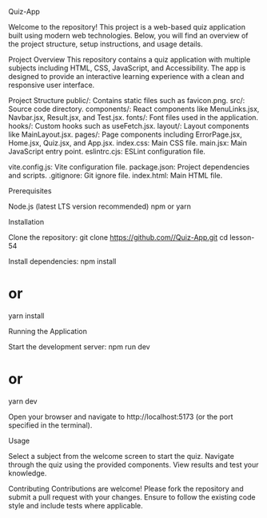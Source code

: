 Quiz-App

Welcome to the repository! This project is a web-based quiz application built using modern web technologies. Below, you will find an overview of the project structure, setup instructions, and usage details.

Project Overview
This repository contains a quiz application with multiple subjects including HTML, CSS, JavaScript, and Accessibility. The app is designed to provide an interactive learning experience with a clean and responsive user interface.

Project Structure
public/: Contains static files such as favicon.png.
src/: Source code directory.
components/: React components like MenuLinks.jsx, Navbar.jsx, Result.jsx, and Test.jsx.
fonts/: Font files used in the application.
hooks/: Custom hooks such as useFetch.jsx.
layout/: Layout components like MainLayout.jsx.
pages/: Page components including ErrorPage.jsx, Home.jsx, Quiz.jsx, and App.jsx.
index.css: Main CSS file.
main.jsx: Main JavaScript entry point.
eslintrc.cjs: ESLint configuration file.


vite.config.js: Vite configuration file.
package.json: Project dependencies and scripts.
.gitignore: Git ignore file.
index.html: Main HTML file.

Prerequisites

Node.js (latest LTS version recommended)
npm or yarn

Installation

Clone the repository:
git clone https://github.com//Quiz-App.git
cd lesson-54


Install dependencies:
npm install
# or
yarn install



Running the Application

Start the development server:
npm run dev
# or
yarn dev


Open your browser and navigate to http://localhost:5173 (or the port specified in the terminal).


Usage

Select a subject from the welcome screen to start the quiz.
Navigate through the quiz using the provided components.
View results and test your knowledge.

Contributing
Contributions are welcome! Please fork the repository and submit a pull request with your changes. Ensure to follow the existing code style and include tests where applicable.
